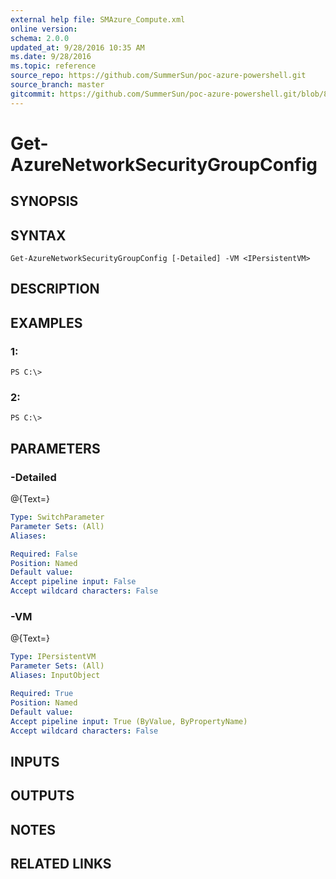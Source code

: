 ```yaml
---
external help file: SMAzure_Compute.xml
online version: 
schema: 2.0.0
updated_at: 9/28/2016 10:35 AM
ms.date: 9/28/2016
ms.topic: reference
source_repo: https://github.com/SummerSun/poc-azure-powershell.git
source_branch: master
gitcommit: https://github.com/SummerSun/poc-azure-powershell.git/blob/8903b0f1daa01932ac5fa167f377736de2df6709/azureps-cmdlets-docs/Service%20Management/Compute%20Cmdlets/v1.0/Get-AzureNetworkSecurityGroupConfig.md
---
```


# Get-AzureNetworkSecurityGroupConfig
## SYNOPSIS

## SYNTAX

```
Get-AzureNetworkSecurityGroupConfig [-Detailed] -VM <IPersistentVM>
```

## DESCRIPTION

## EXAMPLES

### 1:
```
PS C:\>
```

### 2:
```
PS C:\>
```

## PARAMETERS

### -Detailed
@{Text=}

```yaml
Type: SwitchParameter
Parameter Sets: (All)
Aliases: 

Required: False
Position: Named
Default value: 
Accept pipeline input: False
Accept wildcard characters: False
```

### -VM
@{Text=}

```yaml
Type: IPersistentVM
Parameter Sets: (All)
Aliases: InputObject

Required: True
Position: Named
Default value: 
Accept pipeline input: True (ByValue, ByPropertyName)
Accept wildcard characters: False
```

## INPUTS

## OUTPUTS

## NOTES

## RELATED LINKS


